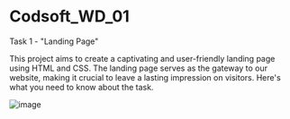 # Codsoft_WD_01
Task 1 - "Landing Page"

This project aims to create a captivating and user-friendly landing page using HTML and CSS. The landing page serves as the gateway to our website, making it crucial to leave a lasting impression on visitors. Here's what you need to know about the task.

![image](https://github.com/MeghanaTs05/Codsoft_WD_01/assets/167111152/66c1791f-8c9f-4173-85f5-259713c48190)
